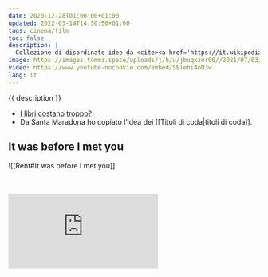 ```yaml
---
date: 2020-12-28T01:00:00+01:00
updated: 2022-03-14T14:50:50+01:00
tags: cinema/film
toc: false
description: |
  Collezione di disordinate idee da <cite><a href='https://it.wikipedia.org/wiki/Santa_Maradona' target='_blank' title='“Santa Maradona„ su Wikipedia'>Santa Maradona</a></cite>, il mio film preferito.
image: https://images.tommi.space/uploads/j/b/u/jbuqxznr00//2021/07/03/20210703101124-dc978467.jpg
video: https://www.youtube-nocookie.com/embed/SElehi4oD3w
lang: it
---
```

{{ description }}

- [I libri costano troppo?](https://www.ciwati.it/2020/12/27/libri-costano-ovvero-della-circolazione/ '«I libri costano troppo?» ovvero della “circolazione”')
- Da Santa Maradona ho copiato l’idea dei [[Titoli di coda|titoli di coda]].

## It was before I met you

![[Rent#It was before I met you]]

<br>
<br>

<div class='embed-container'><iframe src='https://www.youtube-nocookie.com/embed/SElehi4oD3w' title='TRAILER di Santa Maradona - YouTube video player' frameborder='0' allow='accelerometer; autoplay; clipboard-write; encrypted-media; gyroscope; picture-in-picture' allowfullscreen></iframe></div>

